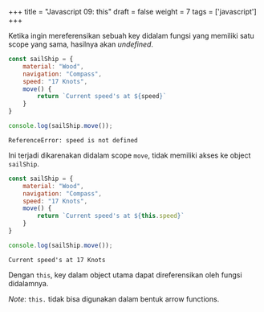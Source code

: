 +++
title = "Javascript 09: this"
draft = false
weight = 7
tags = ['javascript']
+++

Ketika ingin mereferensikan sebuah key didalam fungsi yang memiliki satu scope yang sama, hasilnya akan *undefined*.

```js
const sailShip = {
    material: "Wood",
    navigation: "Compass",
    speed: "17 Knots",
    move() {
        return `Current speed's at ${speed}`
    }
}

console.log(sailShip.move());
```
```plain
ReferenceError: speed is not defined
```
Ini terjadi dikarenakan didalam scope `move`, tidak memiliki akses ke object `sailShip`.

```js
const sailShip = {
    material: "Wood",
    navigation: "Compass",
    speed: "17 Knots",
    move() {
        return `Current speed's at ${this.speed}`
    }
}

console.log(sailShip.move());
```
```plain
Current speed's at 17 Knots
```
Dengan `this`, key dalam object utama dapat direferensikan oleh fungsi didalamnya.

*Note*: `this.` tidak bisa digunakan dalam bentuk arrow functions.